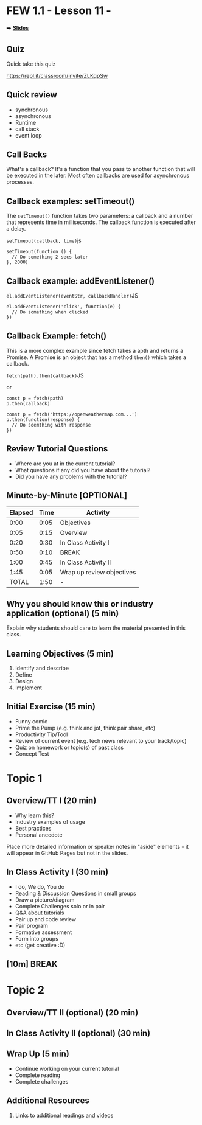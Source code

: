<!-- .slide: data-background="./Images/header.svg" data-background-repeat="none" data-background-size="40% 40%" data-background-position="center 10%" class="header" -->
# FEW 1.1 - Lesson 11 - 

<!-- Put a link to the slides so that students can find them -->

➡️ [**Slides**](/Syllabus-Template/Slides/Lesson1.html ':ignore')

<!-- > --> 

## Quiz 

Quick take this quiz

https://repl.it/classroom/invite/ZLKqpSw

<!-- > -->

## Quick review 
  - synchronous
  - asynchronous
  - Runtime
  - call stack 
  - event loop

<!-- > -->

## Call Backs

What's a callback? It's a function that you pass to another function that will be executed in the later. Most often callbacks are used for asynchronous processes.
  
<!-- > -->

## Callback examples: setTimeout()

The `setTimeout()` function takes two parameters: a callback and a number that represents time in milliseconds. The callback function is executed after a delay. 

`setTimeout(callback, time)`js

```JS
setTimeout(function () {
  // Do something 2 secs later
}, 2000)
```

<!-- > -->

## Callback example: addEventListener() 

`el.addEventListener(eventStr, callbackHandler)`JS

```JS
el.addEventListener('click', function(e) {
  // Do something when clicked
}) 
```

<!-- > -->

## Callback Example: fetch()

This is a more complex example since fetch takes a apth and returns a Promise. A Promise is an object that has a method `then()` which takes a callback. 

`fetch(path).then(callback)`JS

or 

```JS
const p = fetch(path)
p.then(callback)
```

```JS
const p = fetch('https://openweathermap.com...')
p.then(function(response) {
  // Do soemthing with response
})
```

<!-- > -->

## Review Tutorial Questions 

- Where are you at in the current tutorial? 
- What questions if any did you have about the tutorial? 
- Did you have any problems with the tutorial? 

<!-- > -->



<!-- > -->

## Minute-by-Minute [OPTIONAL]

| **Elapsed** | **Time**  | **Activity**              |
| ----------- | --------- | ------------------------- |
| 0:00        | 0:05      | Objectives                |
| 0:05        | 0:15      | Overview                  |
| 0:20        | 0:30      | In Class Activity I       |
| 0:50        | 0:10      | BREAK                     |
| 1:00        | 0:45      | In Class Activity II      |
| 1:45        | 0:05      | Wrap up review objectives |
| TOTAL       | 1:50      | -                         |


<!-- > -->

## Why you should know this or industry application (optional) (5 min)

Explain why students should care to learn the material presented in this class.

<!-- > -->

## Learning Objectives (5 min)

1. Identify and describe
1. Define
1. Design
1. Implement

<!-- > -->

## Initial Exercise (15 min)

- Funny comic
- Prime the Pump (e.g. think and jot, think pair share, etc)
- Productivity Tip/Tool
- Review of current event (e.g. tech news relevant to your track/topic)
- Quiz on homework or topic(s) of past class
- Concept Test

<!-- > -->

# Topic 1

<!-- v -->

## Overview/TT I (20 min)

- Why learn this?
- Industry examples of usage
- Best practices
- Personal anecdote

<aside class="notes">
Place more detailed information or speaker notes in "aside" elements - it will appear in GitHub Pages but not in the slides.
</aside>

<!-- v -->

## In Class Activity I (30 min)

- I do, We do, You do
- Reading & Discussion Questions in small groups
- Draw a picture/diagram
- Complete Challenges solo or in pair
- Q&A about tutorials
- Pair up and code review
- Pair program
- Formative assessment
- Form into groups
- etc (get creative :D)

<!-- > -->

<!-- .slide: data-background="#087CB8" -->
## [**10m**] BREAK

<!-- > -->

# Topic 2

<!-- v -->

## Overview/TT II (optional) (20 min)

<!-- v -->

## In Class Activity II (optional) (30 min)

<!-- > -->

## Wrap Up (5 min)

- Continue working on your current tutorial
- Complete reading
- Complete challenges

<!-- > -->

## Additional Resources

1. Links to additional readings and videos
